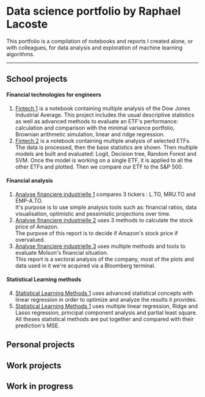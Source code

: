 # Data science portfolio by Raphael Lacoste
This portfolio is a compilation of notebooks and reports I created alone, or with colleagues, for data analysis and exploration of machine learning algorithms.
***

## School projects

#### Financial technologies for engineers
1. [Fintech 1](Projects/Fintech_1.ipynb) is a notebook containing multiple analysis of the Dow Jones Industrial Average. This project includes the usual descriptive statistics as well as advanced methods to evaluate an ETF's performance: calculation and comparison with the minimal variance portfolio, Brownian arithmetic simulation, linear and ridge regression.
2. [Fintech 2](Projects/Fintech_2.ipynb) is a notebook containing multiple analysis of selected ETFs. The data is processed, then the base statistics are shown. Then multiple models are built and evaluated: Logit, Decision tree, Random Forest and SVM. Once the model is working on a single ETF, it is applied to all the other ETFs and plotted. Then we compare our ETF to the S&P 500.

#### Financial analysis
1. [Analyse financiere industrielle 1](Projects/Analyse_financiere_industrielle_1.pdf) compares 3 tickers : L.TO, MRU.TO and EMP-A.TO.   
It's purpose is to use simple analysis tools such as: financial ratios, data visualisation, optimistic and pessimistic projections over time.
2. [Analyse financiere industrielle 2](Projects/Analyse_financiere_industrielle_2.pdf) uses 3 methods to calculate the stock price of Amazon.  
The purpose of this report is to decide if Amazon's stock price if overvalued.
3. [Analyse financiere industrielle 3](Projects/Analyse_financiere_industrielle_3.pdf) uses multiple methods and tools to evaluate Molson's financial situation.  
This report is a sectoral analysis of the company, most of the plots and data used in it we're acquired via a Bloomberg terminal.

#### Statistical Learning methods
4. [Statistical Learning Methods 1](Projects/Statistical_Learning_Methods_1.pdf) uses advanced statistical concepts with linear regression in order to optimize and analyze the results it provides.
5. [Statistical Learning Methods 1](Projects/Statistical_Learning_Methods_2.pdf) uses multiple linear regression, Ridge and Lasso regression, principal component analysis and partial least square. All theses statistical methods are put together and compared with their prediction's MSE.

## Personal projects

## Work projects

## Work in progress
